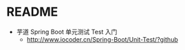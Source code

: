 # README

- 芋道 Spring Boot 单元测试 Test 入门
    - <http://www.iocoder.cn/Spring-Boot/Unit-Test/?github>
